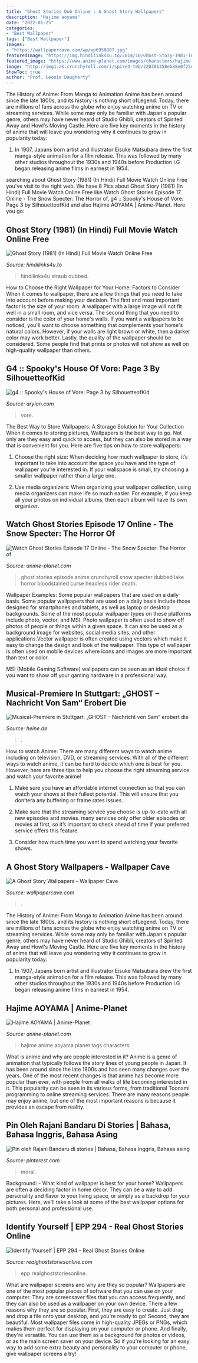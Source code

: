 ```yaml
---
title: "Ghost Stories Dub Online : A Ghost Story Wallpapers"
description: "Hajime aoyama"
date: "2022-01-25"
categories:
- "Best Wallpaper"
tags: ["Best Wallpaper"]
images:
- "https://wallpapercave.com/wp/wp6950807.jpg"
featuredImage: "https://img.hindilinks4u.to/2014/10/Ghost-Story-1981-In-Hindi1.jpg"
featured_image: "https://www.anime-planet.com/images/characters/hajime-aoyama-15149.jpg?t=1284940054"
image: "http://img1.ak.crunchyroll.com/i/spire4-tmb/220381358eb88e0f25d07f6bc6c129dd1452213708_full.jpg"
ShowToc: true
author: "Prof. Leonie Daugherty"
---
```



The History of Anime: From Manga to Animation
Anime has been around since the late 1800s, and its history is nothing short ofLegend. Today, there are millions of fans across the globe who enjoy watching anime on TV or streaming services. While some may only be familiar with Japan's popular genre, others may have never heard of Studio Ghibli, creators of Spirited Away and Howl's Moving Castle. Here are five key moments in the history of anime that will leave you wondering why it continues to grow in popularity today:
1) In 1907, Japans born artist and illustrator Eisuke Matsubara drew the first manga-style animation for a film release. This was followed by many other studios throughout the 1930s and 1940s before Production I.G began releasing anime films in earnest in 1954.

	

		
searching about Ghost Story (1981) (In Hindi) Full Movie Watch Online Free you've visit to the right web. We have 8 Pics about Ghost Story (1981) (In Hindi) Full Movie Watch Online Free like Watch Ghost Stories Episode 17 Online - The Snow Specter: The Horror of, g4 :: Spooky&#039;s House of Vore: Page 3 by SilhouetteofKid and also Hajime AOYAMA | Anime-Planet. Here you go:
		
    
## Ghost Story (1981) (In Hindi) Full Movie Watch Online Free

<img loading=lazy src="https://img.hindilinks4u.to/2014/10/Ghost-Story-1981-In-Hindi1.jpg" onerror="this.onerror=null;this.src='https://tse2.mm.bing.net/th?id=OIP.a3OvtJYzsM6Bmyqu3GfuBgHaKv&amp;pid=15.1';" alt="Ghost Story (1981) (In Hindi) Full Movie Watch Online Free">

_Source: hindilinks4u.to_

>hindilinks4u straub dubbed. 

	

How to Choose the Right Wallpaper for Your Home: Factors to Consider
When it comes to wallpaper, there are a few things that you need to take into account before making your decision. The first and most important factor is the size of your room. A wallpaper with a large image will not fit well in a small room, and vice versa. 
The second thing that you need to consider is the color of your home's walls. If you want a wallpapers to be noticed, you'll want to choose something that complements your home's natural colors. However, if your walls are light brown or white, then a darker color may work better. 
Lastly, the quality of the wallpaper should be considered. Some people find that prints or photos will not show as well on high-quality wallpaper than others.

    
## G4 :: Spooky&#039;s House Of Vore: Page 3 By SilhouetteofKid

<img loading=lazy src="https://aryion.com/g4/derivative/404699-67863-300.jpg" onerror="this.onerror=null;this.src='https://tse3.mm.bing.net/th?id=OIP.QpsZdDF2XYrYQaUOKZyFUwAAAA&amp;pid=15.1';" alt="g4 :: Spooky&#039;s House of Vore: Page 3 by SilhouetteofKid">

_Source: aryion.com_

>vore. 

	

The Best Way to Store Wallpapers: A Storage Solution for Your Collection
When it comes to storing pictures, Wallpapers is the best way to go. Not only are they easy and quick to access, but they can also be stored in a way that is convenient for you. Here are five tips on how to store wallpapers:
1) Choose the right size: When deciding how much wallpaper to store, it’s important to take into account the space you have and the type of wallpaper you’re interested in. If your wallspace is small, try choosing a smaller wallpaper rather than a large one.

2) Use media organizers: When organizing your wallpaper collection, using media organizers can make life so much easier. For example, if you keep all your photos on individual albums, then each album will have its own organizer.

    
## Watch Ghost Stories Episode 17 Online - The Snow Specter: The Horror Of

<img loading=lazy src="http://img1.ak.crunchyroll.com/i/spire4-tmb/220381358eb88e0f25d07f6bc6c129dd1452213708_full.jpg" onerror="this.onerror=null;this.src='https://tse3.mm.bing.net/th?id=OIP.Er0MHCSGtUcRtftOJThMvAHaFm&amp;pid=15.1';" alt="Watch Ghost Stories Episode 17 Online - The Snow Specter: The Horror of">

_Source: anime-planet.com_

>ghost stories episode anime crunchyroll snow specter dubbed lake horror bloodstained curse headless rider death. 

	

Wallpaper Examples: Some popular wallpapers that are used on a daily basis.
Some popular wallpapers that are used on a daily basis include those designed for smartphones and tablets, as well as laptop or desktop backgrounds. Some of the most popular wallpaper types on these platforms include photo, vector, and MSI. 
Photo wallpaper is often used to show off photos of people or things within a given space. It can also be used as a background image for websites, social media sites, and other applications.Vector wallpaper is often created using vectors which make it easy to change the design and look of the wallpaper. This type of wallpaper is often used on mobile devices where icons and images are more important than text or color. 

MSI (Mobile Gaming Software) wallpapers can be seen as an ideal choice if you want to show off your gaming hardware in a professional way.

    
## Musical-Premiere In Stuttgart: „GHOST – Nachricht Von Sam“ Erobert Die

<img loading=lazy src="https://www.heine.de/styles-and-stories/wp-content/uploads/2019/11/58830_ghost_premiere2500x1125-titel-1.jpg" onerror="this.onerror=null;this.src='https://tse1.mm.bing.net/th?id=OIP.KM-OvUNXw04_4V4ljrGvcQHaDV&amp;pid=15.1';" alt="Musical-Premiere in Stuttgart: „GHOST – Nachricht von Sam“ erobert die">

_Source: heine.de_

>. 

	

How to watch Anime: There are many different ways to watch anime including on television, DVD, or streaming services.
With all of the different ways to watch anime, it can be hard to decide which one is best for you. However, here are three tips to help you choose the right streaming service and watch your favorite anime!
1. Make sure you have an affordable internet connection so that you can watch your shows at their fullest potential. This will ensure that you don’tera any buffering or frame rates issues.

2. Make sure that the streaming service you choose is up-to-date with all new episodes and movies. many services only offer older episodes or movies at first, so it’s important to check ahead of time if your preferred service offers this feature.

3. Consider how much time you want to spend watching your favorite shows.

    
## A Ghost Story Wallpapers - Wallpaper Cave

<img loading=lazy src="https://wallpapercave.com/wp/wp6950807.jpg" onerror="this.onerror=null;this.src='https://tse4.mm.bing.net/th?id=OIP.6yUkr3p_RJJuX211feDL1QHaNK&amp;pid=15.1';" alt="A Ghost Story Wallpapers - Wallpaper Cave">

_Source: wallpapercave.com_

>. 

	

The History of Anime: From Manga to Animation
Anime has been around since the late 1800s, and its history is nothing short ofLegend. Today, there are millions of fans across the globe who enjoy watching anime on TV or streaming services. While some may only be familiar with Japan's popular genre, others may have never heard of Studio Ghibli, creators of Spirited Away and Howl's Moving Castle. Here are five key moments in the history of anime that will leave you wondering why it continues to grow in popularity today:
1) In 1907, Japans born artist and illustrator Eisuke Matsubara drew the first manga-style animation for a film release. This was followed by many other studios throughout the 1930s and 1940s before Production I.G began releasing anime films in earnest in 1954.

    
## Hajime AOYAMA | Anime-Planet

<img loading=lazy src="https://www.anime-planet.com/images/characters/hajime-aoyama-15149.jpg?t=1284940054" onerror="this.onerror=null;this.src='https://tse3.mm.bing.net/th?id=OIP.4GssC74VC2V2vwpT5FJnlwAAAA&amp;pid=15.1';" alt="Hajime AOYAMA | Anime-Planet">

_Source: anime-planet.com_

>hajime anime aoyama planet tags characters. 

	

What is anime and why are people interested in it?
Anime is a genre of animation that typically follows the story lines of young people in Japan. It has been around since the late 1800s and has seen many changes over the years. One of the most recent changes is that anime has become more popular than ever, with people from all walks of life becoming interested in it. This popularity can be seen in its various forms, from traditional Toonami programming to online streaming services. There are many reasons people may enjoy anime, but one of the most important reasons is because it provides an escape from reality.

    
## Pin Oleh Rajani Bandaru Di Stories | Bahasa, Bahasa Inggris, Bahasa Asing

<img loading=lazy src="https://i.pinimg.com/736x/f7/e6/77/f7e6773f4b430d29420df1b21dbb0bbe.jpg" onerror="this.onerror=null;this.src='https://tse3.mm.bing.net/th?id=OIP.EWfWLIRnUZbq1pPzUW4pPwHaLG&amp;pid=15.1';" alt="Pin oleh Rajani Bandaru di stories | Bahasa, Bahasa inggris, Bahasa asing">

_Source: pinterest.com_

>moral. 

	

Background: - What kind of wallpaper is best for your home?
Wallpapers are often a deciding factor in home décor. They can be a way to add personality and flavor to your living space, or simply as a backdrop for your pictures. Here, we'll take a look at some of the best wallpaper options for both personal and professional use.

    
## Identify Yourself | EPP 294 - Real Ghost Stories Online

<img loading=lazy src="http://www.realghoststoriesonline.com/wp-content/uploads/2020/03/identifyyourself.jpg" onerror="this.onerror=null;this.src='https://tse3.mm.bing.net/th?id=OIP.560dgZF_bmF665zumZ1P6AHaEK&amp;pid=15.1';" alt="Identify Yourself | EPP 294 - Real Ghost Stories Online">

_Source: realghoststoriesonline.com_

>epp realghoststoriesonline. 

	

What are wallpaper screens and why are they so popular?
Wallpapers are one of the most popular pieces of software that you can use on your computer. They are screensaver files that you can access frequently, and they can also be used as a wallpaper on your own device. There a few reasons why they are so popular. First, they are easy to create. Just drag and drop a file onto your desktop, and you're ready to go! Second, they are beautiful. Most wallpaper files come in high-quality JPEGs or PNGs, which makes them perfect for displaying on your computer or phone. And finally, they're versatile. You can use them as a background for photos or videos, or as the main screen saver on your device. So if you're looking for an easy way to add some extra beauty and personality to your computer or phone, give wallpaper screens a try!

